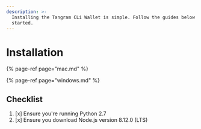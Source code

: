 ```yaml
---
description: >-
  Installing the Tangram CLi Wallet is simple. Follow the guides below to get
  started.
---
```


# Installation

{% page-ref page="mac.md" %}

{% page-ref page="windows.md" %}

## Checklist

1. [x] Ensure you're running Python 2.7
2. [x] Ensure you download Node.js version 8.12.0 \(LTS\)

